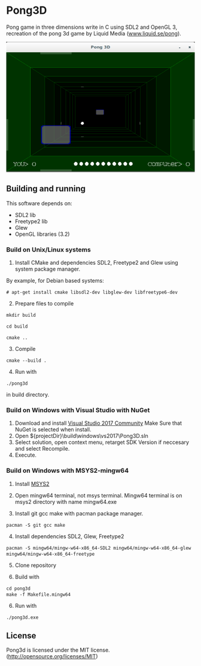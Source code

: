 # Pong3D

Pong game in three dimensions write in C using SDL2 and OpenGL 3, recreation of the pong 3d game by Liquid Media (www.liquid.se/pong).

![Pong3D](screenshot.png)

## Building and running

This software depends on:

* SDL2 lib
* Freetype2 lib
* Glew
* OpenGL libraries (3.2)


### Build on Unix/Linux systems

1. Install CMake and dependencies SDL2, Freetype2 and Glew using system package manager.

By example, for Debian based systems:

```
# apt-get install cmake libsdl2-dev libglew-dev libfreetype6-dev
```

2. Prepare files to compile

```
mkdir build
```

```
cd build
```

```
cmake ..
```

3. Compile

```
cmake --build .
```

4. Run with

```
./pong3d
```

in build directory.


### Build on Windows with Visual Studio with NuGet

1. Download and install [Visual Studio 2017 Community](https://www.visualstudio.com/thank-you-downloading-visual-studio/?sku=Community&rel=15) Make Sure that NuGet is selected when install.
2. Open ${projectDir}\build\windows\vs2017\Pong3D.sln
3. Select solution, open context menu, retarget SDK Version if neccesary and select Recompile.
4. Execute.


### Build on Windows with MSYS2-mingw64

1. Install [MSYS2](https://www.msys2.org/)

2. Open mingw64 terminal, not msys terminal. Mingw64 terminal is on msys2 directory with name mingw64.exe

3. Install git gcc make with pacman package manager.

```
pacman -S git gcc make
```

4. Install dependencies SDL2, Glew, Freetype2

```
pacman -S mingw64/mingw-w64-x86_64-SDL2 mingw64/mingw-w64-x86_64-glew mingw64/mingw-w64-x86_64-freetype
```

5. Clone repository

6. Build with

```
cd pong3d
make -f Makefile.mingw64
```

6. Run with

```
./pong3d.exe
```


## License

Pong3d is licensed under the MIT license. (http://opensource.org/licenses/MIT)
